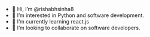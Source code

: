 - 👋 Hi, I’m @rishabhsinha8
- 👀 I’m interested in Python and software development.
- 🌱 I’m currently learning react.js
- 💞️ I’m looking to collaborate on software developers.

<!---
rishabhsinha8/rishabhsinha8 is a ✨ special ✨ repository because its `README.md` (this file) appears on your GitHub profile.
You can click the Preview link to take a look at your changes.
--->
